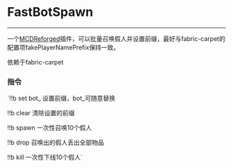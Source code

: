 # FastBotSpawn
-----

一个[MCDReforged](https://github.com/Fallen-Breath/MCDReforged)插件，可以批量召唤假人并设置前缀，最好与fabric-carpet的配置项fakePlayerNamePrefix保持一致。

依赖于fabric-carpet

### 指令
`!!b set bot_ 设置前缀，bot_可随意替换

!!b clear 清除设置的前缀

!!b spawn 一次性召唤10个假人

!!b drop 召唤出的假人丢出全部物品

!!b kill 一次性下线10个假人`
